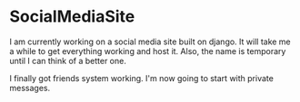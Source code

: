 # SocialMediaSite
I am currently working on a social media site built on django. It will take me a while to get everything working and host it. Also, the name is temporary until I can think of a better one.

I finally got friends system working. I'm now going to start with private messages.
